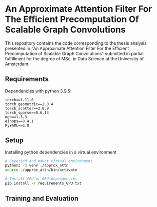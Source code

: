 # An Approximate Attention Filter For The Efficient Precomputation Of Scalable Graph Convolutions

This repository contains the code corresponding to the thesis analysis presented in "An Approximate Attention Filter For the Efficient Precomputation of Scalable Graph Convolutions" submitted in partial fulfillment for the degree of MSc. in Data Science at the University of Amsterdam. 

<blockquote class="imgur-embed-pub" lang="en" data-id="a/y9sOOOH" data-context="false" ><a href="//imgur.com/a/y9sOOOH"></a></blockquote><script async src="//s.imgur.com/min/embed.js" charset="utf-8"></script>

## Requirements

Dependencies with python 3.9.5:
```
torch==1.11.0
torch_geometric==2.0.4
torch_scatter==2.0.9
torch_sparse==0.6.13
ogb==1.3.3
einops==0.4.1
PyYAML==6.0
```

## Setup

Installing python dependencies in a virtual environment

```bash
# Creation and mount virtual environment
python3 -m venv ./approx_attn
source ./approx_attn/bin/activate

# Install CPU or GPU dependencies 
pip install -r requirements_GPU.txt
```

## Training and Evaluation





